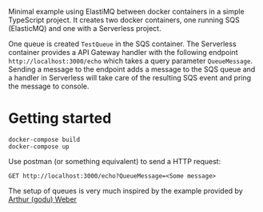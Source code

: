 Minimal example using ElastiMQ between docker containers in a simple TypeScript project.
It creates two docker containers, one running SQS (ElasticMQ) and one with a Serverless project.

One queue is created `TestQueue` in the SQS container. The Serverless container provides a API 
Gateway handler with the following endpoint `http://localhost:3000/echo` which takes a query parameter `QueueMessage`. Sending a message to the endpoint adds a message to the SQS queue and a handler in 
Serverless will take care of the resulting SQS event and pring the message to console.

# Getting started

```shell
docker-compose build
docker-compose up
```
Use postman (or something equivalent) to send a HTTP request:
```
GET http://localhost:3000/echo?QueueMessage=<Some message>
```

The setup of queues is very much inspired by the example provided by [Arthur (godu) Weber](https://github.com/godu/serverless/tree/master/packages/serverless-offline-sqs/example)